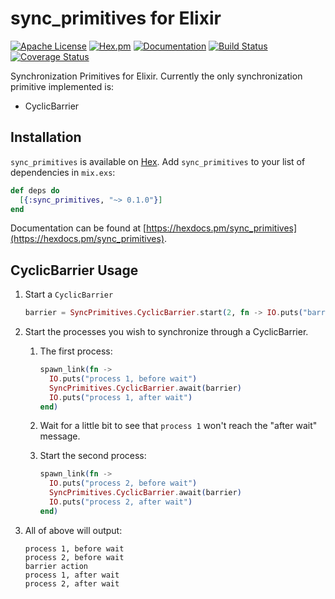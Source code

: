 # sync_primitives for Elixir

[![Apache License](https://img.shields.io/hexpm/l/sync_primitives)](LICENSE.md)
[![Hex.pm](https://img.shields.io/hexpm/v/sync_primitives)](https://hex.pm/packages/sync_primitives)
[![Documentation](https://img.shields.io/badge/hexdocs-latest-blue.svg)](https://hexdocs.pm/sync_primitives/index.html)
[![Build Status](https://travis-ci.org/ianatha/sync_primitives.svg?branch=master)](https://travis-ci.org/ianatha/sync_primitives)
[![Coverage Status](https://coveralls.io/repos/github/ianatha/sync_primitives/badge.svg?branch=master)](https://coveralls.io/github/ianatha/sync_primitives?branch=master)

Synchronization Primitives for Elixir. Currently the only synchronization primitive implemented is:
* CyclicBarrier

## Installation

`sync_primitives` is available on [Hex](https://hex.pm/). Add `sync_primitives` to your list of dependencies in `mix.exs`:

```elixir
def deps do
  [{:sync_primitives, "~> 0.1.0"}]
end
```

Documentation can be found at [https://hexdocs.pm/sync_primitives](https://hexdocs.pm/sync_primitives).

## CyclicBarrier Usage

1. Start a `CyclicBarrier`
    ```elixir
    barrier = SyncPrimitives.CyclicBarrier.start(2, fn -> IO.puts("barrier action") end)
    ```

2. Start the processes you wish to synchronize through a CyclicBarrier.

    1. The first process:
        ```elixir
        spawn_link(fn ->
          IO.puts("process 1, before wait")
          SyncPrimitives.CyclicBarrier.await(barrier)
          IO.puts("process 1, after wait")
        end)
        ```


    2. Wait for a little bit to see that `process 1` won't reach the "after wait" message.


    3. Start the second process:
        ```elixir
        spawn_link(fn ->
          IO.puts("process 2, before wait")
          SyncPrimitives.CyclicBarrier.await(barrier)
          IO.puts("process 2, after wait")
        end)
        ```

3. All of above will output:
    ```
    process 1, before wait
    process 2, before wait
    barrier action
    process 1, after wait
    process 2, after wait
    ```
